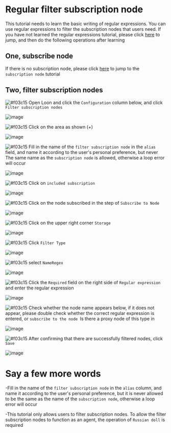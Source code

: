 # Regular filter subscription node

This tutorial needs to learn the basic writing of regular expressions. You can use regular expressions to filter the subscription nodes that users need. If you have not learned the regular expressions tutorial, please click [here]() to jump, and then do the following operations after learning

## One, subscribe node

If there is no subscription node, please click [here](https://github.com/chiupam/tutorial/blob/master/Loon/Plus/Remote_Proxy.md) to jump to the `subscription node` tutorial

## Two, filter subscription nodes

![#f03c15](https://placehold.it/15/f03c15/000000?text=+) Open Loon and click the `Configuration` column below, and click `Filter subscription nodes`

![image](https://raw.githubusercontent.com/chiupam/tutorial-image/master/Loon/Plus/Remote_Filter_1.jpg)

![#f03c15](https://placehold.it/15/f03c15/000000?text=+) Click on the area as shown (+)

![image](https://raw.githubusercontent.com/chiupam/tutorial-image/master/Loon/Plus/Remote_Filter_2.jpg)

![#f03c15](https://placehold.it/15/f03c15/000000?text=+) Fill in the name of the `filter subscription node` in the `alias` field, and name it according to the user's personal preference, but never The same name as the `subscription node` is allowed, otherwise a loop error will occur

![image](https://raw.githubusercontent.com/chiupam/tutorial-image/master/Loon/Plus/Remote_Filter_3.jpg)

![#f03c15](https://placehold.it/15/f03c15/000000?text=+) Click on `included subscription`

![image](https://raw.githubusercontent.com/chiupam/tutorial-image/master/Loon/Plus/Remote_Filter_4.jpg)

![#f03c15](https://placehold.it/15/f03c15/000000?text=+) Click on the node subscribed in the step of `Subscribe to Node`

![image](https://raw.githubusercontent.com/chiupam/tutorial-image/master/Loon/Plus/Remote_Filter_5.jpg)

![#f03c15](https://placehold.it/15/f03c15/000000?text=+) Click on the upper right corner `Storage`

![image](https://raw.githubusercontent.com/chiupam/tutorial-image/master/Loon/Plus/Remote_Filter_6.jpg)

![#f03c15](https://placehold.it/15/f03c15/000000?text=+) Click `Filter Type`

![image](https://raw.githubusercontent.com/chiupam/tutorial-image/master/Loon/Plus/Remote_Filter_7.jpg)

![#f03c15](https://placehold.it/15/f03c15/000000?text=+) select `NameRegex`

![image](https://raw.githubusercontent.com/chiupam/tutorial-image/master/Loon/Plus/Remote_Filter_8.jpg)

![#f03c15](https://placehold.it/15/f03c15/000000?text=+) Click the `Required` field on the right side of `Regular expression` and enter the regular expression

![image](https://raw.githubusercontent.com/chiupam/tutorial-image/master/Loon/Plus/Remote_Filter_9.jpg)

![#f03c15](https://placehold.it/15/f03c15/000000?text=+) Check whether the node name appears below, if it does not appear, please double check whether the correct regular expression is entered, or `subscribe to the node `Is there a proxy node of this type in

![image](https://raw.githubusercontent.com/chiupam/tutorial-image/master/Loon/Plus/Remote_Filter_10.jpg)

![#f03c15](https://placehold.it/15/f03c15/000000?text=+) After confirming that there are successfully filtered nodes, click `Save`

![image](https://raw.githubusercontent.com/chiupam/tutorial-image/master/Loon/Plus/Remote_Filter_11.jpg)

# Say a few more words

-Fill in the name of the `filter subscription node` in the `alias` column, and name it according to the user's personal preference, but it is never allowed to be the same as the name of the `subscription node`, otherwise a loop error will occur

-This tutorial only allows users to filter subscription nodes. To allow the filter subscription nodes to function as an agent, the operation of `Russian doll` is required